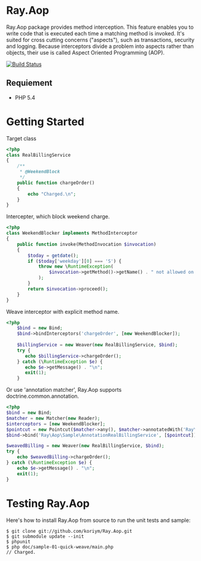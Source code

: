 Ray.Aop
=======

Ray.Aop package provides method interception. This feature enables you to write code that is executed each time a matching method is invoked. It's suited for cross cutting concerns ("aspects"), such as transactions, security and logging. Because interceptors divide a problem into aspects rather than objects, their use is called Aspect Oriented Programming (AOP).

[![Build Status](https://secure.travis-ci.org/koriym/Ray.Aop.png)](http://travis-ci.org/koriym/Ray.Aop)

Requiement
-------------

 * PHP 5.4
 
Getting Started
===============

Target class

```php
<?php
class RealBillingService
{
	/**
	 * @WeekendBlock
	 */
	public function chargeOrder()
	{
	    echo "Charged.\n";
	}
}
```

Intercepter, which block weekend charge.

```php
<?php
class WeekendBlocker implements MethodInterceptor
{
    public function invoke(MethodInvocation $invocation)
    {
        $today = getdate();
        if ($today['weekday'][0] === 'S') {
            throw new \RuntimeException(
          		$invocation->getMethod()->getName() . " not allowed on weekends!"
            );
        }
        return $invocation->proceed();
    }
}
```

Weave interceptor with explicit method name.

```php
<?php
	$bind = new Bind;
	$bind->bindInterceptors('chargeOrder', [new WeekendBlocker]);
	
	$billingService = new Weaver(new RealBillingService, $bind);
	try {
	   echo $billingService->chargeOrder();
	} catch (\RuntimeException $e) {
	   echo $e->getMessage() . "\n";
	   exit(1);
	}
```

Or use 'annotation matcher', Ray.Aop supports doctrine.common.annotation.

```php
<?php
$bind = new Bind;
$matcher = new Matcher(new Reader);
$interceptors = [new WeekendBlocker];
$pointcut = new Pointcut($matcher->any(), $matcher->annotatedWith('Ray\Aop\Sample\Annotation\WeekendBlock'), $interceptors);
$bind->bind('Ray\Aop\Sample\AnnotationRealBillingService', [$pointcut]);

$weavedBilling = new Weaver(new RealBillingService, $bind);
try {
    echo $weavedBilling->chargeOrder();
} catch (\RuntimeException $e) {
    echo $e->getMessage() . "\n";
    exit(1);
}
```

Testing Ray.Aop
=======

Here's how to install Ray.Aop from source to run the unit tests and sample:

```
$ git clone git://github.com/koriym/Ray.Aop.git
$ git submodule update --init
$ phpunit
$ php doc/sample-01-quick-weave/main.php
// Charged.
```